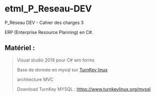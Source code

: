 # etml_P_Reseau-DEV
P_Réseau DEV - Cahier des charges 3

ERP (Enterprise Resource Planning) en C#.

## Matériel :
> Visual studio 2019 pour C# win forms
> 
> Base de donnée en mysql sur [TurnKey linux](https://www.turnkeylinux.org/)
> 
> architecture MVC
>
> Download TurnKey MYSQL : https://www.turnkeylinux.org/mysql